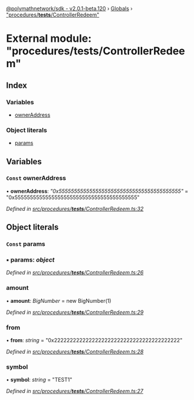 [@polymathnetwork/sdk - v2.0.1-beta.120](../README.md) › [Globals](../globals.md) › ["procedures/**tests**/ControllerRedeem"](_procedures___tests___controllerredeem_.md)

# External module: "procedures/**tests**/ControllerRedeem"

## Index

### Variables

- [ownerAddress](_procedures___tests___controllerredeem_.md#const-owneraddress)

### Object literals

- [params](_procedures___tests___controllerredeem_.md#const-params)

## Variables

### `Const` ownerAddress

• **ownerAddress**: _"0x5555555555555555555555555555555555555555"_ = "0x5555555555555555555555555555555555555555"

_Defined in [src/procedures/**tests**/ControllerRedeem.ts:32](https://github.com/PolymathNetwork/polymath-sdk/blob/1da5bc5/src/procedures/__tests__/ControllerRedeem.ts#L32)_

## Object literals

### `Const` params

### ▪ **params**: _object_

_Defined in [src/procedures/**tests**/ControllerRedeem.ts:26](https://github.com/PolymathNetwork/polymath-sdk/blob/1da5bc5/src/procedures/__tests__/ControllerRedeem.ts#L26)_

### amount

• **amount**: _BigNumber_ = new BigNumber(1)

_Defined in [src/procedures/**tests**/ControllerRedeem.ts:29](https://github.com/PolymathNetwork/polymath-sdk/blob/1da5bc5/src/procedures/__tests__/ControllerRedeem.ts#L29)_

### from

• **from**: _string_ = "0x2222222222222222222222222222222222222222"

_Defined in [src/procedures/**tests**/ControllerRedeem.ts:28](https://github.com/PolymathNetwork/polymath-sdk/blob/1da5bc5/src/procedures/__tests__/ControllerRedeem.ts#L28)_

### symbol

• **symbol**: _string_ = "TEST1"

_Defined in [src/procedures/**tests**/ControllerRedeem.ts:27](https://github.com/PolymathNetwork/polymath-sdk/blob/1da5bc5/src/procedures/__tests__/ControllerRedeem.ts#L27)_
